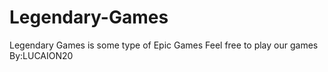 # Legendary-Games
Legendary Games is some type of Epic Games
Feel free to play our games
By:LUCAION20



